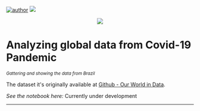[![author](https://img.shields.io/badge/author-lessinger-green)](https://www.linkedin.com/in/guilherme-lessinger/) [![](https://img.shields.io/badge/python-3.7+-blue.svg)](https://www.python.org/downloads/release/python-365/) 
<p align="center">
  <img src="https://img.freepik.com/free-vector/medical-banner-with-abstract-virus-cells-globe-design_1048-12607.jpg?t=st=1736898058~exp=1736901658~hmac=2803ba864b5d355e088e30ae38763e9f0c406de9d3bebfab564ebc4014ef3d6e&w=1480" >
</p>

# Analyzing global data from Covid-19 Pandemic 
<sub>*Gattering and showing the data from Brazil*</sub>

The dataset it's originally available at [Github - Our World in Data](https://github.com/owid/covid-19-data/tree/master/public/data).


 *See the notebook here:* Currently under development </sub>
 
---






















